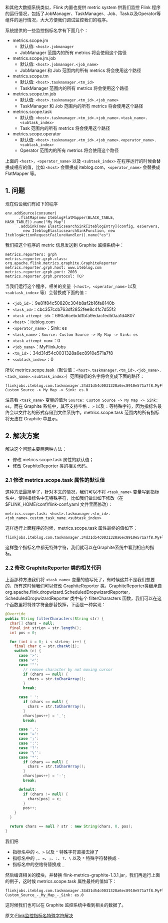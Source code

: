 和其他大数据系统类似，Flink 内置也提供 metric system 供我们监控 Flink 程序的运行情况，包括了JobManager、TaskManager、Job、Task以及Operator等组件的运行情况，大大方便我们调试监控我们的程序。

系统提供的一些监控指标名字有下面几个：
- metrics.scope.jm
  - 默认值: `<host>.jobmanager`
  - JobManager 范围内的所有 metrics 将会使用这个路径
- metrics.scope.jm.job
  - 默认值: `<host>.jobmanager.<job_name>`
  - JobManager 和 Job 范围内的所有 metrics 将会使用这个路径
- metrics.scope.tm
  - 默认值: `<host>.taskmanager.<tm_id>`
  - TaskManager 范围内的所有 metrics 将会使用这个路径
- metrics.scope.tm.job
  - 默认值: `<host>.taskmanager.<tm_id>.<job_name>`
  - TaskManager 和 Job 范围内的所有 metrics 将会使用这个路径
- metrics.scope.task
  - 默认值: `<host>.taskmanager.<tm_id>.<job_name>.<task_name>.<subtask_index>`
  - Task 范围内的所有 metrics 将会使用这个路径
- metrics.scope.operator
  - 默认值: `<host>.taskmanager.<tm_id>.<job_name>.<operator_name>.<subtask_index>`
  - Operator 范围内的所有 metrics 将会使用这个路径

上面的 `<host>`，`<operator_name>` 以及 `<subtask_index>` 在程序运行的时候会替换成相应的值，比如 `<host>` 会替换成 iteblog.com，`<operator_name>` 会替换成 FlatMapper 等。

## 1. 问题

现在假设我们有如下的程序
```
env.addSource(consumer)
      .flatMap(new IteblogFlatMapper(BLACK_TABLE, HASH_TABLE)).name("My Map")
      .addSink(new ElasticsearchSink[IteblogEntry](config, esServers,
        new IteblogElasticsearchSinkFunction, new IteblogActionRequestFailureHandler)).name("es")
```
我们把这个程序的 metric 信息发送到 Graphite 监控系统中：
```
metrics.reporters: grph
metrics.reporter.grph.class: org.apache.flink.metrics.graphite.GraphiteReporter
metrics.reporter.grph.host: www.iteblog.com
metrics.reporter.grph.port: 2003
metrics.reporter.grph.protocol: TCP
```
当我们运行这个程序，相关的变量（`<host>`，`<operator_name>` 以及 `<subtask_index>` 等）会替换成下面的值：
- `<job_id>`：9e81f84c50820c304b8af2b16fa8140b
- `<task_id>`：cbc357ccb763df2852fee8c4fc7d55f2
- `<task_attempt_id>`：690a6cebdd1bfa9edacfed50aa1d4807
- `<host>`：iteblog.com
- `<operator_name>`：Sink: es
- `<task_name>`：`Source: Custom Source -> My Map -> Sink: es`
- `<task_attempt_num>`：0
- `<job_name>`：MyFlinkJobs
- `<tm_id>`：34d31d54c0031328a6ec8910e571a7f8
- `<subtask_index>`：0

所以 metrics.scope.task（默认值：`<host>.taskmanager.<tm_id>.<job_name>.<task_name>.<subtask_index>`）范围指标的名字将会变成下面的路径：
```
flinkjobs.iteblog.com.taskmanager.34d31d54c0031328a6ec8910e571a7f8.MyFlinkJobs.Source: Custom Source -> My Map -> Sink: es.0
```
注意看 `<task_name>` 变量的值为 `Source: Custom Source -> My Map -> Sink: es`，而在 Graphite 系统中，其不支持空格 、`>` 以及 `:` 等特殊字符，因为指标名最终会以文件名的形式存储到文件系统中。metrics.scope.task 范围内的所有指标将无法在 Graphite 中显示。

## 2. 解决方案

解决这个问题主要两两种方法：
- 修改 metrics.scope.task 属性的默认值；
- 修改 GraphiteReporter 类的相关代码。

### 2.1 修改 metrics.scope.task 属性的默认值

这种方法最简单了，针对本文的情况，我们可以不将 `<task_name>` 变量写到指标名中，使得指标名中无特殊字符，比如我们做出如下修改（在 $FLINK_HOME/conf/flink-conf.yaml 文件里面修改）：
```
metrics.scope.task: <host>.taskmanager.<tm_id>.<job_name>.custom_task_name.<subtask_index>
```
这样运行上面程序的时候，metrics.scope.task 属性最终的值如下：
```
flinkjobs.iteblog.com.taskmanager.34d31d54c0031328a6ec8910e571a7f8.MyFlinkJobs.custom_task_name.0
```
这样整个指标名中都无特殊字符，我们就可以在Graphite系统中看到相应的指标。

### 2.2 修改 GraphiteReporter 类的相关代码

上面那种方法我们将 `<task_name>` 变量的值写死了，有时候这并不是我们想要的，所有这时候我们可以修改 GraphiteReporter 类。GraphiteReporter类继承自 org.apache.flink.dropwizard.ScheduledDropwizardReporter，ScheduledDropwizardReporter 类中有个 filterCharacters 函数，我们可以在这个函数里将特殊字符全部替换掉，下面是一种实现：
```java
@Override
public String filterCharacters(String str) {
  char[] chars = null;
  final int strLen = str.length();
  int pos = 0;

  for (int i = 0; i < strLen; i++) {
    final char c = str.charAt(i);
    switch (c) {
      case '>':
      case '<':
      case '"':
        // remove character by not moving cursor
        if (chars == null) {
          chars = str.toCharArray();
        }
        break;

      case ' ':
        if (chars == null) {
          chars = str.toCharArray();
        }
        chars[pos++] = '_';
        break;

      case ',':
      case '=':
      case ';':
      case ':':
      case '?':
      case '\'':
      case '*':
        if (chars == null) {
          chars = str.toCharArray();
        }
        chars[pos++] = '-';
        break;

      default:
        if (chars != null) {
          chars[pos] = c;
        }
        pos++;
    }
  }

  return chars == null ? str : new String(chars, 0, pos);
}
```
我们把
- 指标名中的 `<`、`>` 以及 `"` 特殊字符直接去掉了
- 指标名中的 `,`、`=`、`;`、`:`、`?`、`\` 以及 `*` 特殊字符替换成 `-`
- 指标名中的空格符替换成 `_`

然后编译相关的模块，并替换 flink-metrics-graphite-1.3.1.jar，我们再运行上面的例子，这时候 metrics.scope.task 属性最终的值如下：
```
flinkjobs.iteblog.com.taskmanager.34d31d54c0031328a6ec8910e571a7f8.MyFlinkJobs.Source: Custom_Source_-_My_Map_-_Sink: es.0
```
这时候我们也可以在 Graphite 监控系统中看到相关的数据了。

原文:[Flink监控指标名特殊字符解决](https://www.iteblog.com/archives/2212.html)
